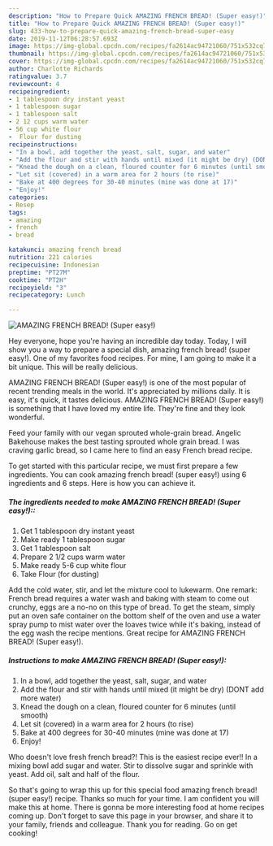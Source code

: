 ```yaml
---
description: "How to Prepare Quick AMAZING FRENCH BREAD! (Super easy!)"
title: "How to Prepare Quick AMAZING FRENCH BREAD! (Super easy!)"
slug: 433-how-to-prepare-quick-amazing-french-bread-super-easy
date: 2019-11-12T06:28:57.693Z
image: https://img-global.cpcdn.com/recipes/fa2614ac94721060/751x532cq70/amazing-french-bread-super-easy-recipe-main-photo.jpg
thumbnail: https://img-global.cpcdn.com/recipes/fa2614ac94721060/751x532cq70/amazing-french-bread-super-easy-recipe-main-photo.jpg
cover: https://img-global.cpcdn.com/recipes/fa2614ac94721060/751x532cq70/amazing-french-bread-super-easy-recipe-main-photo.jpg
author: Charlotte Richards
ratingvalue: 3.7
reviewcount: 4
recipeingredient:
- 1 tablespoon dry instant yeast
- 1 tablespoon sugar
- 1 tablespoon salt
- 2 12 cups warm water
- 56 cup white flour
-  Flour for dusting
recipeinstructions:
- "In a bowl, add together the yeast, salt, sugar, and water"
- "Add the flour and stir with hands until mixed (it might be dry) (DONT add more water)"
- "Knead the dough on a clean, floured counter for 6 minutes (until smooth)"
- "Let sit (covered) in a warm area for 2 hours (to rise)"
- "Bake at 400 degrees for 30-40 minutes (mine was done at 17)"
- "Enjoy!"
categories:
- Resep
tags:
- amazing
- french
- bread

katakunci: amazing french bread
nutrition: 221 calories
recipecuisine: Indonesian
preptime: "PT27M"
cooktime: "PT2H"
recipeyield: "3"
recipecategory: Lunch

---
```



![AMAZING FRENCH BREAD! (Super easy!)](https://img-global.cpcdn.com/recipes/fa2614ac94721060/751x532cq70/amazing-french-bread-super-easy-recipe-main-photo.jpg)

Hey everyone, hope you're having an incredible day today. Today, I will show you a way to prepare a special dish, amazing french bread! (super easy!). One of my favorites food recipes. For mine, I am going to make it a bit unique. This will be really delicious.

AMAZING FRENCH BREAD! (Super easy!) is one of the most popular of recent trending meals in the world. It's appreciated by millions daily. It is easy, it's quick, it tastes delicious. AMAZING FRENCH BREAD! (Super easy!) is something that I have loved my entire life. They're fine and they look wonderful.

Feed your family with our vegan sprouted whole-grain bread. Angelic Bakehouse makes the best tasting sprouted whole grain bread. I was craving garlic bread, so I came here to find an easy French bread recipe.


To get started with this particular recipe, we must first prepare a few ingredients. You can cook amazing french bread! (super easy!) using 6 ingredients and 6 steps. Here is how you can achieve it.

##### The ingredients needed to make AMAZING FRENCH BREAD! (Super easy!)::

1. Get 1 tablespoon dry instant yeast
1. Make ready 1 tablespoon sugar
1. Get 1 tablespoon salt
1. Prepare 2 1/2 cups warm water
1. Make ready 5-6 cup white flour
1. Take  Flour (for dusting)


Add the cold water, stir, and let the mixture cool to lukewarm. One remark: French bread requires a water wash and baking with steam to come out crunchy, eggs are a no-no on this type of bread. To get the steam, simply put an oven safe container on the bottom shelf of the oven and use a water spray pump to mist water over the loaves twice while it&#39;s baking, instead of the egg wash the recipe mentions. Great recipe for AMAZING FRENCH BREAD! (Super easy!). 

##### Instructions to make AMAZING FRENCH BREAD! (Super easy!):

1. In a bowl, add together the yeast, salt, sugar, and water
1. Add the flour and stir with hands until mixed (it might be dry) (DONT add more water)
1. Knead the dough on a clean, floured counter for 6 minutes (until smooth)
1. Let sit (covered) in a warm area for 2 hours (to rise)
1. Bake at 400 degrees for 30-40 minutes (mine was done at 17)
1. Enjoy!


Who doesn&#39;t love fresh french bread?! This is the easiest recipe ever!! In a mixing bowl add sugar and water. Stir to dissolve sugar and sprinkle with yeast. Add oil, salt and half of the flour. 

So that's going to wrap this up for this special food amazing french bread! (super easy!) recipe. Thanks so much for your time. I am confident you will make this at home. There is gonna be more interesting food at home recipes coming up. Don't forget to save this page in your browser, and share it to your family, friends and colleague. Thank you for reading. Go on get cooking!
